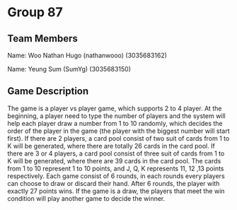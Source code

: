 # Group 87
## Team Members
Name: Woo Nathan Hugo (nathanwooo) (3035683162)

Name: Yeung Sum (SumYg) (3035683150)

## Game Description
The game is a player vs player game, which supports 2 to 4 player. At the beginning, a player need to type the number of players and the system will help each player draw a number from 1 to 10 randomly, which decides the order of the player in the game (the player with the biggest number will start first). If there are 2 players, a card pool consist of two suit of cards from 1 to K will be generated, where there are totally 26 cards in the card pool. If there are 3 or 4 players, a card pool consist of three suit of cards from 1 to K will be generated, where there are 39 cards in the card pool. The cards from 1 to 10 represent 1 to 10 points, and J, Q, K represents 11, 12 ,13 points respectively. Each game consist of 6 rounds, in each rounds every players can choose to draw or discard their hand. After 6 rounds, the player with exactly 27 points wins. If the game is a draw, the players that meet the win condition will play another game to decide the winner.
